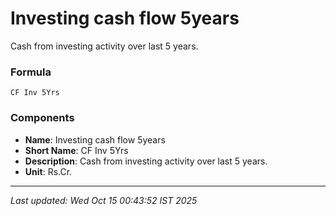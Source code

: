# Investing cash flow 5years
Cash from investing activity over last 5 years.

### Formula
```text
CF Inv 5Yrs
```


### Components
- **Name**: Investing cash flow 5years
- **Short Name**: CF Inv 5Yrs
- **Description**: Cash from investing activity over last 5 years.
- **Unit**: Rs.Cr.

---
*Last updated: Wed Oct 15 00:43:52 IST 2025*
